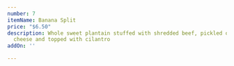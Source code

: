 ```yaml
---
number: 7
itemName: Banana Split
price: "$6.50"
description: Whole sweet plantain stuffed with shredded beef, pickled onions, cotija
  cheese and topped with cilantro
addOn: ''

---
```

